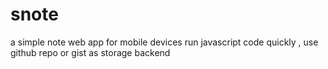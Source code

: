 # snote
a simple note web app for mobile devices run javascript code quickly , use github repo or gist as storage backend
